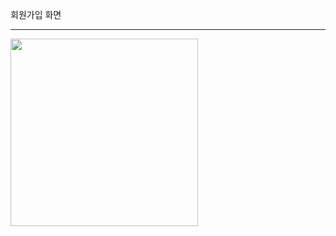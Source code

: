 
회원가입 화면
_________________

<div>
  <img width="300" src="https://user-images.githubusercontent.com/63249033/81186466-c8605900-8fed-11ea-966b-51e2c73a9fff.png">
</div>
